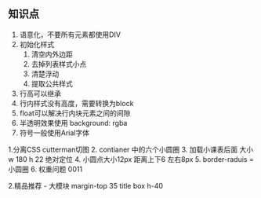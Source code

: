 ## 知识点
1. 语意化，不要所有元素都使用DIV
2. 初始化样式
   1. 清空内外边距
   2. 去掉列表样式小点
   3. 清楚浮动
   4. 提取公共样式
3. 行高可以继承
4. 行内样式没有高度，需要转换为block
5. float可以解决行内块元素之间的间隙
6. 半透明效果使用 background: rgba
7. 符号一般使用Arial字体

1.分离CSS cutterman切图
2. contianer 中的六个小圆圈
3. 加载小课表后面 大小 w 180 h 22 绝对定位
4. 小圆点大小12px 距离上下6  左右8px
5. border-raduis = 小圆圈
6. 权重问题 0011

2.精品推荐 - 大模块 margin-top 35
title box h-40